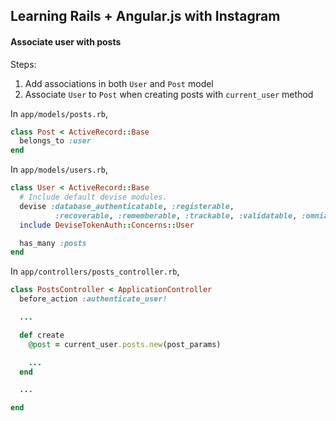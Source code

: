 ## Learning Rails + Angular.js with Instagram
#### Associate user with posts

Steps:

1. Add associations in both `User` and `Post` model
2. Associate `User` to `Post` when creating posts with `current_user` method

In `app/models/posts.rb`,

```ruby
class Post < ActiveRecord::Base
  belongs_to :user
end
```

In `app/models/users.rb`,

```ruby
class User < ActiveRecord::Base
  # Include default devise modules.
  devise :database_authenticatable, :registerable,
          :recoverable, :rememberable, :trackable, :validatable, :omniauthable
  include DeviseTokenAuth::Concerns::User

  has_many :posts
end
```

In `app/controllers/posts_controller.rb`,

```ruby
class PostsController < ApplicationController
  before_action :authenticate_user!

  ...

  def create
    @post = current_user.posts.new(post_params)

    ...
  end

  ...

end
```
